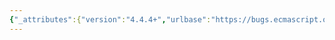 ```yaml
---
{"_attributes":{"version":"4.4.4+","urlbase":"https://bugs.ecmascript.org/","maintainer":"dherman@mozilla.com"},"bug":{"bug_id":3924,"creation_ts":"2015-02-14 08:25:00 -0800","short_desc":"15.2.1.16.1 ParseModule: Stale note","delta_ts":"2015-02-19 19:10:58 -0800","product":"Draft for 6th Edition","component":"editorial issue","version":"Rev 33: February 12, 2015 Draft","rep_platform":"All","op_sys":"All","bug_status":"RESOLVED","resolution":"FIXED","priority":"Normal","bug_severity":"normal","everconfirmed":true,"reporter":{"uid":"andrebargull","name":"André Bargull"},"assigned_to":{"uid":"allen","name":"Allen Wirfs-Brock"},"long_desc":[{"commentid":12654,"comment_count":0,"who":{"uid":"andrebargull","name":"André Bargull"},"bug_when":"2015-02-14 08:25:15 -0800","thetext":"15.2.1.16.1 ParseModule ( sourceText ) Abstract Operation\n\nThe note after 15.2.1.16.1 no longer applies."},{"commentid":12699,"comment_count":1,"who":{"uid":"allen","name":"Allen Wirfs-Brock"},"bug_when":"2015-02-14 16:44:02 -0800","thetext":"fixed in rev34 editor's draft"},{"commentid":13071,"comment_count":2,"who":{"uid":"allen","name":"Allen Wirfs-Brock"},"bug_when":"2015-02-19 19:10:58 -0800","thetext":"fixed in rev34"}]}}
---
```

